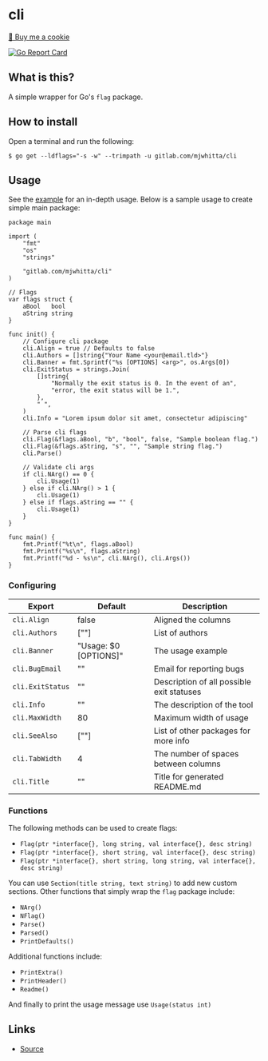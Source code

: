 # cli

<a href="https://www.buymeacoffee.com/mjwhitta">🍪 Buy me a cookie</a>

[![Go Report Card](https://goreportcard.com/badge/gitlab.com/mjwhitta/cli)](https://goreportcard.com/report/gitlab.com/mjwhitta/cli)

## What is this?

A simple wrapper for Go's `flag` package.

## How to install

Open a terminal and run the following:

```
$ go get --ldflags="-s -w" --trimpath -u gitlab.com/mjwhitta/cli
```

## Usage

See the [example](cmd/example) for an in-depth usage. Below is a
sample usage to create simple main package:

```
package main

import (
    "fmt"
    "os"
    "strings"

    "gitlab.com/mjwhitta/cli"
)

// Flags
var flags struct {
    aBool   bool
    aString string
}

func init() {
    // Configure cli package
    cli.Align = true // Defaults to false
    cli.Authors = []string{"Your Name <your@email.tld>"}
    cli.Banner = fmt.Sprintf("%s [OPTIONS] <arg>", os.Args[0])
    cli.ExitStatus = strings.Join(
        []string{
            "Normally the exit status is 0. In the event of an",
            "error, the exit status will be 1.",
        },
        " ",
    )
    cli.Info = "Lorem ipsum dolor sit amet, consectetur adipiscing"

    // Parse cli flags
    cli.Flag(&flags.aBool, "b", "bool", false, "Sample boolean flag.")
    cli.Flag(&flags.aString, "s", "", "Sample string flag.")
    cli.Parse()

    // Validate cli args
    if cli.NArg() == 0 {
        cli.Usage(1)
    } else if cli.NArg() > 1 {
        cli.Usage(1)
    } else if flags.aString == "" {
        cli.Usage(1)
    }
}

func main() {
    fmt.Printf("%t\n", flags.aBool)
    fmt.Printf("%s\n", flags.aString)
    fmt.Printf("%d - %s\n", cli.NArg(), cli.Args())
}
```

### Configuring

Export           | Default               | Description
------           | -------               | -----------
`cli.Align`      | false                 | Aligned the columns
`cli.Authors`    | [""]                  | List of authors
`cli.Banner`     | "Usage: $0 [OPTIONS]" | The usage example
`cli.BugEmail`   | ""                    | Email for reporting bugs
`cli.ExitStatus` | ""                    | Description of all possible exit statuses
`cli.Info`       | ""                    | The description of the tool
`cli.MaxWidth`   | 80                    | Maximum width of usage
`cli.SeeAlso`    | [""]                  | List of other packages for more info
`cli.TabWidth`   | 4                     | The number of spaces between columns
`cli.Title`      | ""                    | Title for generated README.md

### Functions

The following methods can be used to create flags:

- `Flag(ptr *interface{}, long string, val interface{}, desc string)`
- `Flag(ptr *interface{}, short string, val interface{}, desc string)`
- `Flag(ptr *interface{}, short string, long string, val interface{}, desc string)`

You can use `Section(title string, text string)` to add new custom
sections. Other functions that simply wrap the `flag` package include:

- `NArg()`
- `NFlag()`
- `Parse()`
- `Parsed()`
- `PrintDefaults()`

Additional functions include:

- `PrintExtra()`
- `PrintHeader()`
- `Readme()`

And finally to print the usage message use `Usage(status int)`

## Links

- [Source](https://gitlab.com/mjwhitta/cli)

